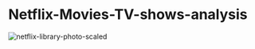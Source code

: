 # Netflix-Movies-TV-shows-analysis
![netflix-library-photo-scaled](https://user-images.githubusercontent.com/107571666/179721754-ee6aba5c-241e-4786-9628-59160bb5983b.jpg)
